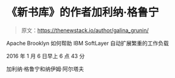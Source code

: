 # 《新书库》的作者加利纳·格鲁宁

> 原文：<https://thenewstack.io/author/galina_grunin/>

Apache Brooklyn 如何帮助 IBM SoftLayer 自动扩展繁重的工作负载

2016 年 1 月 6 日早上 6 点 43 分

加利纳·格鲁宁和纳伊姆·阿尔塔夫